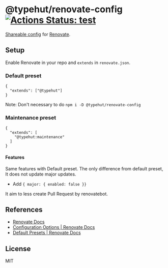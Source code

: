# @typehut/renovate-config [![Actions Status: test](https://github.com/typehut/renovate-config/workflows/Test/badge.svg)](https://github.com/typehut/renovate-config/actions?query=workflow%3A"Test")

[Shareable config](https://renovatebot.com/docs/config-presets/) for [Renovate](https://renovatebot.com).

## Setup

Enable Renovate in your repo and `extends` in `renovate.json`.

### Default preset

```json5
{
  "extends": ["@typehut"]
}
```

Note: Don't necessary to do `npm i -D @typehut/renovate-config`

### Maintenance preset

```json5
{
  "extends": [
    "@typehut:maintenance"
  ]
}
```

#### Features

Same features with Default preset.
The only difference from default preset, It does not update major updates.

- Add `{ major: { enabled: false }}`

It aim to less create Pull Request by renovatebot.

## References

- [Renovate Docs](https://renovatebot.com/docs/)
- [Configuration Options \| Renovate Docs](https://renovatebot.com/docs/configuration-options/)
- [Default Presets \| Renovate Docs](https://renovatebot.com/docs/presets-default/)

## License

MIT

